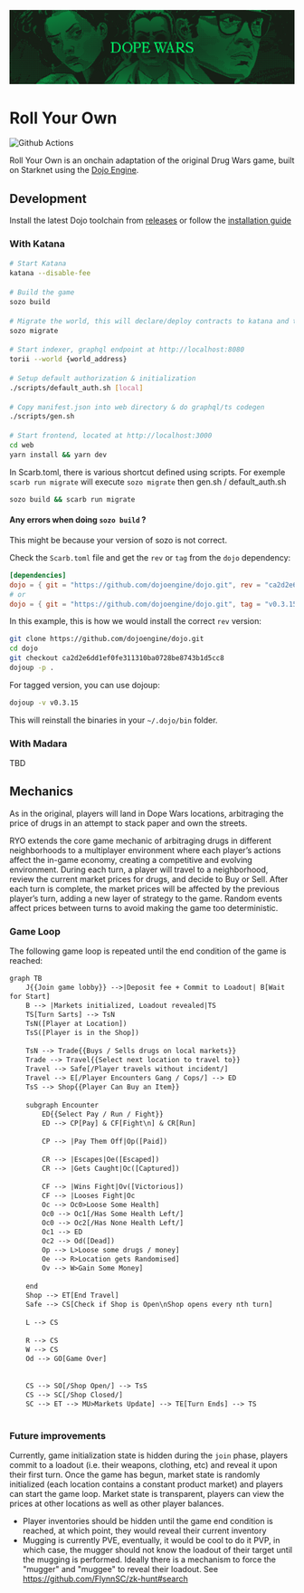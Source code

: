 ![Roll Your Own Banner](.github/banner-wide.png)

# Roll Your Own

![Github Actions][gha-badge]

[gha-badge]: https://img.shields.io/github/actions/workflow/status/cartridge-gg/rollyourown/test.yml?branch=main

Roll Your Own is an onchain adaptation of the original Drug Wars game, built on Starknet using the [Dojo Engine](https://github.com/dojoengine/dojo).

## Development

Install the latest Dojo toolchain from [releases](https://github.com/dojoengine/dojo/releases) or follow the [installation guide](https://book.dojoengine.org/getting-started/quick-start.html)

### With Katana

```bash
# Start Katana
katana --disable-fee

# Build the game
sozo build

# Migrate the world, this will declare/deploy contracts to katana and take note of the world address
sozo migrate

# Start indexer, graphql endpoint at http://localhost:8080
torii --world {world_address}

# Setup default authorization & initialization
./scripts/default_auth.sh [local]

# Copy manifest.json into web directory & do graphql/ts codegen
./scripts/gen.sh

# Start frontend, located at http://localhost:3000
cd web
yarn install && yarn dev
```

In Scarb.toml, there is various shortcut defined using scripts.
For exemple `scarb run migrate` will execute `sozo migrate` then gen.sh / default_auth.sh

```bash
sozo build && scarb run migrate
```

#### Any errors when doing `sozo build` ?

This might be because your version of sozo is not correct.

Check the `Scarb.toml` file and get the `rev` or `tag` from the `dojo` dependency:
```toml
[dependencies]
dojo = { git = "https://github.com/dojoengine/dojo.git", rev = "ca2d2e6dd1ef0fe311310ba0728be8743b1d5cc8" }
# or
dojo = { git = "https://github.com/dojoengine/dojo.git", tag = "v0.3.15"}
```

In this example, this is how we would install the correct `rev` version:
```bash
git clone https://github.com/dojoengine/dojo.git
cd dojo
git checkout ca2d2e6dd1ef0fe311310ba0728be8743b1d5cc8
dojoup -p .
```

For tagged version, you can use dojoup:
```bash
dojoup -v v0.3.15
```

This will reinstall the binaries in your `~/.dojo/bin` folder.

### With Madara

TBD

## Mechanics

As in the original, players will land in Dope Wars locations, arbitraging the price of drugs in an attempt to stack paper and own the streets.

RYO extends the core game mechanic of arbitraging drugs in different neighborhoods to a multiplayer environment where each player’s actions affect the in-game economy, creating a competitive and evolving environment. During each turn, a player will travel to a neighborhood, review the current market prices for drugs, and decide to Buy or Sell. After each turn is complete, the market prices will be affected by the previous player’s turn, adding a new layer of strategy to the game. Random events affect prices between turns to avoid making the game too deterministic.

### Game Loop

The following game loop is repeated until the end condition of the game is reached:

```mermaid
graph TB
    J{{Join game lobby}} -->|Deposit fee + Commit to Loadout| B[Wait for Start]
    B --> |Markets initialized, Loadout revealed|TS
    TS[Turn Sarts] --> TsN
    TsN([Player at Location])
    TsS([Player is in the Shop])

    TsN --> Trade{{Buys / Sells drugs on local markets}}
    Trade --> Travel{{Select next location to travel to}}
    Travel --> Safe[/Player travels without incident/]
    Travel --> E[/Player Encounters Gang / Cops/] --> ED
    TsS --> Shop{{Player Can Buy an Item}}

    subgraph Encounter
        ED{{Select Pay / Run / Fight}}
        ED --> CP[Pay] & CF[Fight\n] & CR[Run]

        CP --> |Pay Them Off|Op([Paid])

        CR --> |Escapes|Oe([Escaped])
        CR --> |Gets Caught|Oc([Captured])

        CF --> |Wins Fight|Ov([Victorious])
        CF --> |Looses Fight|Oc
        Oc --> Oc0>Loose Some Health]
        Oc0 --> Oc1[/Has Some Health Left/]
        Oc0 --> Oc2[/Has None Health Left/]
        Oc1 --> ED
        Oc2 --> Od([Dead])
        Op --> L>Loose some drugs / money]
        Oe --> R>Location gets Randomised]
        Ov --> W>Gain Some Money]

    end
    Shop --> ET[End Travel]
    Safe --> CS[Check if Shop is Open\nShop opens every nth turn]
     
    L --> CS
     
    R --> CS
    W --> CS
    Od --> GO[Game Over]

    
    CS --> SO[/Shop Open/] --> TsS
    CS --> SC[/Shop Closed/]
    SC --> ET --> MU>Markets Update] --> TE[Turn Ends] --> TS


```

### Future improvements

Currently, game initialization state is hidden during the `join` phase, players commit to a loadout (i.e. their weapons, clothing, etc) and reveal it upon their first turn. Once the game has begun, market state is randomly initialized (each location contains a constant product market) and players can start the game loop. Market state is transparent, players can view the prices at other locations as well as other player balances.

- Player inventories should be hidden until the game end condition is reached, at which point, they would reveal their current inventory
- Mugging is currently PVE, eventually, it would be cool to do it PVP, in which case, the mugger should not know the loadout of their target until the mugging is performed. Ideally there is a mechanism to force the "mugger" and "muggee" to reveal their loadout. See https://github.com/FlynnSC/zk-hunt#search
